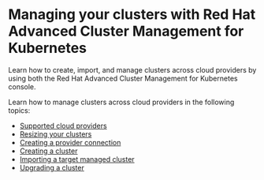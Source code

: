 # Managing your clusters with Red Hat Advanced Cluster Management for Kubernetes

Learn how to create, import, and manage clusters across cloud providers by using both the Red Hat Advanced Cluster Management for Kubernetes console.

Learn how to manage clusters across cloud providers in the following topics:

- [Supported cloud providers](install/supported_clouds.md)
- [Resizing your clusters](manage_cluster/scale.md)
- [Creating a provider connection](manage_cluster/cloud_conn.md)
- [Creating a cluster](manage_cluster/create.md)
- [Importing a target managed cluster](manage_cluster/import.md)
- [Upgrading a cluster](manage_cluster/upgrade.md)